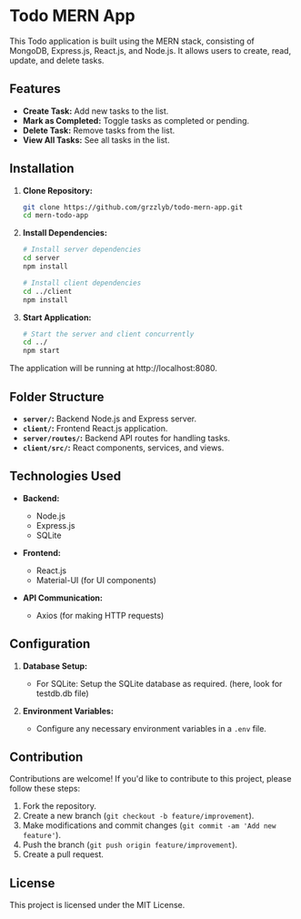 # Todo MERN App

This Todo application is built using the MERN stack, consisting of MongoDB, Express.js, React.js, and Node.js. It allows users to create, read, update, and delete tasks.

## Features

- **Create Task:** Add new tasks to the list.
- **Mark as Completed:** Toggle tasks as completed or pending.
- **Delete Task:** Remove tasks from the list.
- **View All Tasks:** See all tasks in the list.

## Installation

1. **Clone Repository:**
    ```bash
    git clone https://github.com/grzzlyb/todo-mern-app.git
    cd mern-todo-app
    ```

2. **Install Dependencies:**
    ```bash
    # Install server dependencies
    cd server
    npm install

    # Install client dependencies
    cd ../client
    npm install
    ```

3. **Start Application:**
    ```bash
    # Start the server and client concurrently
    cd ../
    npm start
    ```

The application will be running at http://localhost:8080.

## Folder Structure

- **`server/`:** Backend Node.js and Express server.
- **`client/`:** Frontend React.js application.
- **`server/routes/`:** Backend API routes for handling tasks.
- **`client/src/`:** React components, services, and views.

## Technologies Used

- **Backend:**
  - Node.js
  - Express.js
  - SQLite

- **Frontend:**
  - React.js
  - Material-UI (for UI components)

- **API Communication:**
  - Axios (for making HTTP requests)

## Configuration

1. **Database Setup:**
   - For SQLite: Setup the SQLite database as required. (here, look for testdb.db file)

2. **Environment Variables:**
   - Configure any necessary environment variables in a `.env` file.

## Contribution

Contributions are welcome! If you'd like to contribute to this project, please follow these steps:

1. Fork the repository.
2. Create a new branch (`git checkout -b feature/improvement`).
3. Make modifications and commit changes (`git commit -am 'Add new feature'`).
4. Push the branch (`git push origin feature/improvement`).
5. Create a pull request.

## License

This project is licensed under the MIT License.
